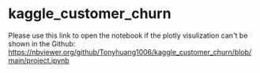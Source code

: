 # kaggle_customer_churn


Please use this link to open the notebook if the plotly visulization can't be shown in the Github:
https://nbviewer.org/github/Tonyhuang1006/kaggle_customer_churn/blob/main/project.ipynb

